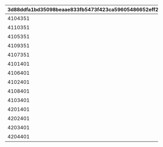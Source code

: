 |3d88ddfa1bd35098beaae833fb5473f423ca59605486652eff2e46e3128cb2f2|cf084bf8798f47aa283fb972d8144062560a9f239aad45a476a2a6febc1ef287|05b923faefb3426a8e08a754a91202bff997625cf1b94881ae973ec276440567|0bc506af9d49fa91bd1335d72f45000fdb14ea62caaf9ec05c2e0f69c3595682|1926e707ad5ce95cf8540c8db0cba18bf7a7e99169dd4e387446370d0ab4c7cc|be794ec5171042e67687c5a41d39de62cb0890a69b682617b747e5e008db5346|7c4e70e47ce8d219b8e7ba3a60d915d2245dd5fa50c205f717330d010b6c671e|c689aebd2c493d1d88ccd19ee5a53614cc0e7c9d44d23490fbfe5876da3f5b75|aa3135052a483cf087806e53de9dff02c80d8322884a6da4e1830c92c1780134|ecc8928c7b882546ff3259b311ea5fbfa23d8d2dd1e2ec5b493add41dfa99d5d|4b4bb1a8b019242b136ae41e617dc7a55a16a221ed303649176ff893a63ac817|6d335080a42b67fa6fdc488652cc1a71a24a2ae116bf6bad09a387d644b25261|a9b996ec1a44809e990c882493d6f1a8da32a587c01f6df51fd93d3328a7e25a|41ca6812b5b93869c516cba3d6be090598e4d417ddd87c5c90f22d7faa4d6a89|743c7d580559f7f8f7ccd1382eacc2cb82e884e4a8a9f2ae5a325b2e1497fa6f|bb59d1187211ae77202534385f17881ed089824e3607c41ae0ff2d1a93db0e08|acc016fe51613eb7ac288db975ba24489c38598396adfd6f5254d567a3c9678b|
| --- | --- | --- | --- | --- | --- | --- | --- | --- | --- | --- | --- | --- | --- | --- | --- | --- |
|4104351|10|スィオネ\n樹林|1|4104401|4101401|1|100000|7200|11001|-470|11001001|43200|4201401|11001001|4101351|108|
|4110351|10|ヘリケ巨木|2|4110401|4106401|1|100000|7200|11001|-235|11001002|43200|4203401|11001002|4106351|90|
|4105351|10|イオカステ\n岩山|3|4105401|4102401|1|100000|7200|11001|0|11001003|43200|4201401|11001003|4102351|108|
|4109351|10|ハルパリ\n大滝|4|4109401|4108401|1|100000|7200|11001|235|11001004|43200|4203401|11001004|4108351|90|
|4107351|10|ムネメー川|5|4107401|4103401|1|100000|7200|11001|470|11001005|43200|4201401|11001005|4103351|108|
|4101401|10|アルバ浜堤|6|4201401|4104401|1|100000|7200|11002|-470|11002001|43200|4301401|11002003|4301351|108|
|4106401|10|サダルスド\n砂浜|7|4203401|4110401|1|100000|7200|11002|-235|11002002|43200|4305401|11002002|4305351|90|
|4102401|10|ダルリク\n巨岩|8|4201401|4105401|1|100000|7200|11002|0|11002003|43200|4302401|11002001|4302351|108|
|4108401|10|アンカル川|9|4203401|4109401|1|100000|7200|11002|235|11002004|43200|4304401|11001005|4304351|90|
|4103401|10|ダクビア\n森林|10|4201401|4107401|1|100000|7200|11002|470|11002005|43200|4303401|11001001|4303351|108|
|4201401|10|ミーマス\n洞穴|11|4104401|4101401|1|100000|7200|11003|-470|11003001|43200|4109401|11003001|4201351|108|
|4202401|10|レアント川|11|4102401|4108401|1|100000|7200|11003|-155|11003002|43200|4110401|11003002|4202351|90|
|4203401|10|ケランド\n廃墟|11|4105401|4103401|1|100000|7200|11003|160|11003003|43200|4109401|11003003|4203351|108|
|4204401|10|デオネカ\n氷海|11|4107401|4106401|1|100000|7200|11003|470|11003004|43200|4110401|11003004|4204351|90|